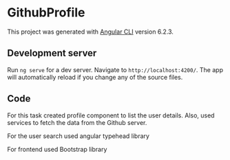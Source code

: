 # GithubProfile

This project was generated with [Angular CLI](https://github.com/angular/angular-cli) version 6.2.3.

## Development server

Run `ng serve` for a dev server. Navigate to `http://localhost:4200/`. The app will automatically reload if you change any of the source files.

## Code

For this task created profile component to list the user details. Also, used services to fetch the data from the Github server.

For the user search used angular typehead library

For frontend used Bootstrap library

